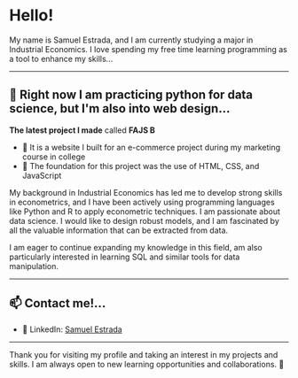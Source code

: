 
# Hello!
<p>My name is Samuel Estrada, and I am currently studying a major in Industrial Economics. 
I love spending my free time learning programming as a tool to enhance my skills... </p>

<hr>

## 🔧 Right now I am practicing python for data science, but I'm also into web design...

**The latest project I made** called <strong>FAJS B</strong> 
  <ul>
    <li>🔹 It is a website I built for an e-commerce project during my marketing course in college </li>
    <li>🔹 The foundation for this project was the use of HTML, CSS, and JavaScript</li>
  </ul>
  
<p>
My background in Industrial Economics has led me to develop strong skills in econometrics, and I have been actively using programming languages like Python and R to apply econometric techniques. I am passionate about data science. I would like to design robust models, and I am fascinated by all the valuable information that can be extracted from data.
</p>
<p>
I am eager to continue expanding my knowledge in this field, am also particularly interested in learning SQL and similar tools for data manipulation.
</p>
<hr>

## 📫 Contact me!...
<ul>
  <li>💼 LinkedIn: <a href="https://www.linkedin.com/in/samuel-estrada-1a2401274">Samuel Estrada</a></li>
</ul>

<hr>

Thank you for visiting my profile and taking an interest in my projects and skills. I am always open to new learning opportunities and collaborations. 🙌
